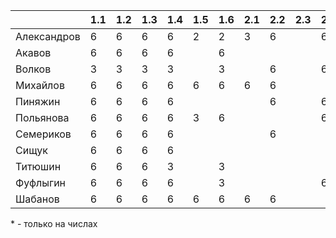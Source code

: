 |           |1.1|1.2|1.3|1.4|1.5|1.6|2.1|2.2|2.3|2.4|2.5|           |3.1|3.2|3.3|4.1|4.2|4.3|4.4|4.5|           |5.1|5.2|5.3|5.4|5.5|6.1|6.2|6.3|6.4|6.5|           |7.1|7.2|7.3|7.4|7.5|8.1|8.2|8.3|8.4|8.5|
|-----------|---|---|---|---|---|---|---|---|---|---|---|-----------|---|---|---|---|---|---|---|---|-----------|---|---|---|---|---|---|---|---|---|---|-----------|---|---|---|---|---|---|---|---|---|---|
|Александров| 6 | 6 | 6 | 6 | 2 | 2 | 3 | 6 |   | 6 | 3 |Александров| 6 |   |   |   |   |   |   |   |Александров|   |   |   |   |   |   |   |   |   |   |Александров|   |   |   |   |   |   |   |   |   |   |
|Акавов     | 6 | 6 | 6 | 6 |   | 6 |   |   |   |   |   |Акавов     |   |   |   |   |   |   |   |   |Акавов     |   |   |   |   |   |   |   |   |   |   |Акавов     |   |   |   |   |   |   |   |   |   |   |
|Волков     | 3 | 3 | 3 | 3 |   | 3 |   | 6 |   | 6 |   |Волков     | 3 | 3 |   | 6 | 6 | 6 | 6 |   |Волков     | 6 | 6 | 6 | 6 |   | 6 | 6 | 6 | 6 | 3 |Волков     | 6 |   | 6 | 6 |   |   |   |   |   |   |
|Михайлов   | 6 | 6 | 6 | 6 | 6 | 6 | 6 | 6 |   |   |   |Михайлов   | 3 |   |   | 6 | 6 | 3 |   |   |Михайлов   | 6 |   | 6 |   |   | 6 | 6 | 6 | 6 |   |Михайлов   | 6 |   |   | 6 |   | 6 |   |   |   |   |
|Пиняжин    | 6 | 6 | 6 | 6 |   |   |   | 6 |   | 6 |   |Пиняжин    | 6 | 3 | 3 | 6 | 6 | 3 |   |   |Пиняжин    | 6 | 6 | 6 | 6 |   | 6 | 6 |   | 6 |   |Пиняжин    | 6 |   |   | 6 |   | 6 |   |   |   |   |
|Польянова  | 6 | 6 | 6 | 6 | 3 | 6 |   |   |   | 6 |   |Польянова  |   |   |   |   |   |   |   |   |Польянова  |   |   |   |   |   |   |   |   |   |   |Польянова  |   |   |   |   |   |   |   |   |   |   |
|Семериков  | 6 | 6 | 6 | 6 |   |   |   | 6 |   |   |   |Семериков  | 6 | 6 | 3 | 6 | 6 | 6 | 6 | 6 |Семериков  |   | 6 |   | 6 |   | 6 | 6 | 6 | 6 | 6 |Семериков  | 6 |   | 6 | 6 |   | 6 | 3*| 6 |   | 6 |
|Сищук      | 6 | 6 | 6 | 6 |   |   |   |   |   |   |   |Сищук      | 2 |   |   |   |   |   |   |   |Сищук      |   |   |   |   |   |   |   |   |   |   |Сищук      |   |   |   |   |   |   |   |   |   |   |
|Титюшин    | 6 | 6 | 6 | 3 |   | 3 |   |   |   |   |   |Титюшин    | 3 | 2 |   |   |   |   |   |   |Титюшин    | 2 | 2 |   |   |   |   |   |   |   |   |Титюшин    |   |   |   |   |   |   |   |   |   |   |
|Фуфлыгин   | 6 | 6 | 6 | 6 |   | 3 |   |   |   | 6 |   |Фуфлыгин   | 3 | 3 | 3 | 3 | 3 | 3 |   | 3 |Фуфлыгин   | 6 | 6 |   | 6 |   |   | 6 |   | 6 |   |Фуфлыгин   |   |   |   |   |   | 3*|   |   |   |   |
|Шабанов    | 6 | 6 | 6 | 6 | 6 | 6 | 6 | 6 |   |   |   |Шабанов    |   |   |   |   |   |   |   |   |Шабанов    | 6 | 6 |   |   |   | 6 | 6 |   | 6 |   |Шабанов    |   |   |   | 6 | 6 |   |   |   |   |   |
\* - только на числах

